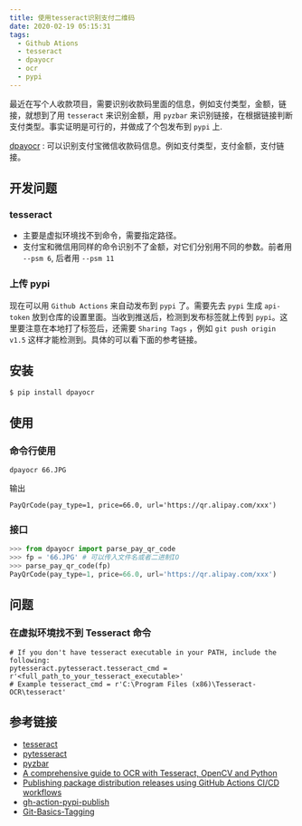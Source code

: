 ```yaml
---
title: 使用tesseract识别支付二维码
date: 2020-02-19 05:15:31
tags:
  - Github Ations
  - tesseract
  - dpayocr
  - ocr
  - pypi
---
```


最近在写个人收款项目，需要识别收款码里面的信息，例如支付类型，金额，链接，就想到了用 `tesseract` 来识别金额，用 `pyzbar` 来识别链接，在根据链接判断支付类型。事实证明是可行的，并做成了个包发布到 `pypi` 上.

[dpayocr](https://github.com/dust8/dpayocr) : 可以识别支付宝微信收款码信息。例如支付类型，支付金额，支付链接。

## 开发问题

### tesseract

- 主要是虚拟环境找不到命令，需要指定路径。
- 支付宝和微信用同样的命令识别不了金额，对它们分别用不同的参数。前者用 `--psm 6`, 后者用 `--psm 11`

### 上传 pypi

现在可以用 `Github Actions` 来自动发布到 `pypi` 了。需要先去 `pypi` 生成 `api-token` 放到仓库的设置里面。当收到推送后，检测到发布标签就上传到 `pypi`。这里要注意在本地打了标签后，还需要 `Sharing Tags` ，例如 `git push origin v1.5` 这样才能检测到。具体的可以看下面的参考链接。

## 安装

```bash
$ pip install dpayocr
```

## 使用

### 命令行使用

```
dpayocr 66.JPG
```

输出

```
PayQrCode(pay_type=1, price=66.0, url='https://qr.alipay.com/xxx')
```

### 接口

```python
>>> from dpayocr import parse_pay_qr_code
>>> fp = '66.JPG' # 可以传入文件名或者二进制IO
>>> parse_pay_qr_code(fp)
PayQrCode(pay_type=1, price=66.0, url='https://qr.alipay.com/xxx')
```

## 问题

### 在虚拟环境找不到 Tesseract 命令

```
# If you don't have tesseract executable in your PATH, include the following:
pytesseract.pytesseract.tesseract_cmd = r'<full_path_to_your_tesseract_executable>'
# Example tesseract_cmd = r'C:\Program Files (x86)\Tesseract-OCR\tesseract'
```

## 参考链接

- [tesseract](https://github.com/tesseract-ocr/tesseract)
- [pytesseract](https://pypi.org/project/pytesseract/)
- [pyzbar](https://pypi.org/project/pyzbar/)
- [A comprehensive guide to OCR with Tesseract, OpenCV and Python](https://nanonets.com/blog/ocr-with-tesseract/)
- [Publishing package distribution releases using GitHub Actions CI/CD workflows](https://packaging.python.org/guides/publishing-package-distribution-releases-using-github-actions-ci-cd-workflows/)
- [gh-action-pypi-publish](https://github.com/pypa/gh-action-pypi-publish)
- [Git-Basics-Tagging](https://git-scm.com/book/en/v2/Git-Basics-Tagging)
